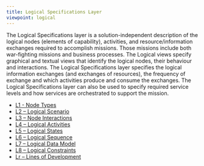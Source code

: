 ```yaml
---
title: Logical Specifications Layer
viewpoint: logical
---
```


The Logical Specifications layer is a solution-independent description of the
logical nodes (elements of capability), activities, and resource/information
exchanges required to accomplish missions. Those missions include both
war-fighting missions and business processes. The Logical views specify
graphical and textual views that identify the logical nodes, their behaviour and
interactions. The Logical Specifications layer specifies the logical information
exchanges (and exchanges of resources), the frequency of exchange and which
activities produce and consume the exchanges. The Logical Specifications layer
can also be used to specify required service levels and how services are
orchestrated to support the mission.

* [L1 - Node Types](l1.html)
* [L2 – Logical Scenario](l2.html)
* [L3 – Node Interactions](l3.html)
* [L4 – Logical Activities](l4.html)
* [L5 – Logical States](l5.html)
* [L6 – Logical Sequence](l6.html)
* [L7 – Logical Data Model](l7.html)
* [L8 – Logical Constraints](l8.html)
* [Lr – Lines of Development](lr.html)
